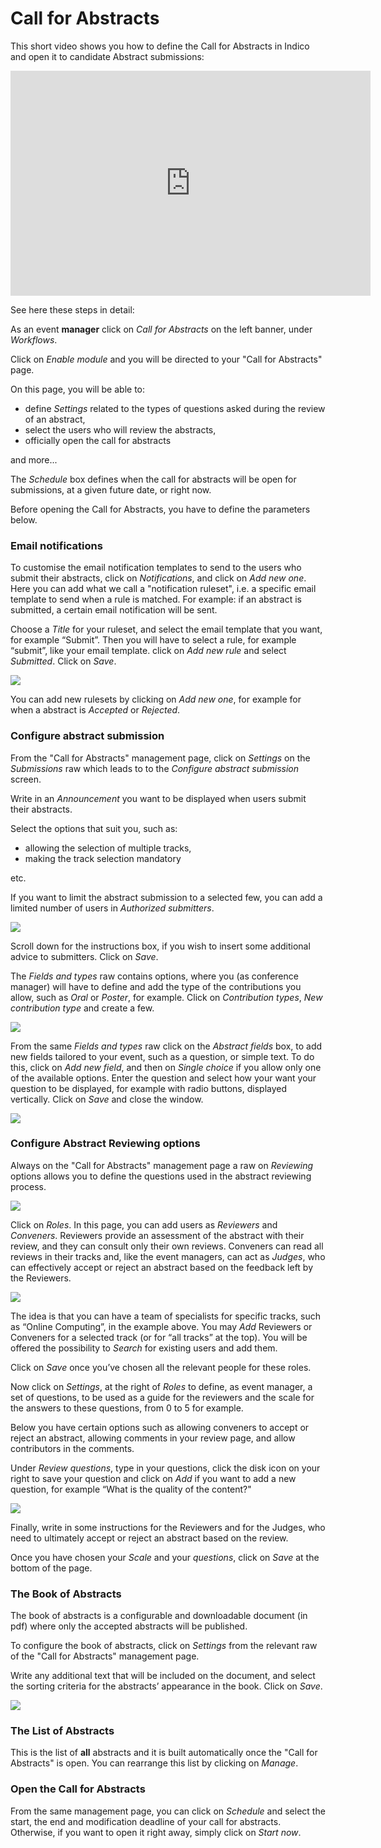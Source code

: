 # Call for Abstracts

This short video shows you how to define the Call for Abstracts in Indico and open it to candidate Abstract submissions:

<iframe width="576" height="360" frameborder="0" src="https://cds.cern.ch/video/2275338?showTitle=true" allowfullscreen></iframe>

See here these steps in detail:

As an event **manager** click on _Call for Abstracts_ on the left banner, under _Workflows_.

Click on _Enable module_ and you will be directed to your "Call for Abstracts" page.

On this page, you will be able to:
- define _Settings_ related to the types of questions asked during the review of an abstract,
- select the users who will review the abstracts,
- officially open the call for abstracts

and more...

The _Schedule_ box defines when the call for abstracts will be open for submissions, at a given future date, or right now.

Before opening the Call for Abstracts, you have to define the parameters below.

### Email notifications

To customise the email notification templates to send to the users who submit their abstracts, click on _Notifications_, and click on _Add new one_. Here you can add what we call a "notification ruleset", i.e. a specific email template to send when a rule is matched. For example: if an abstract is submitted, a certain email notification will be sent.

Choose a _Title_ for your ruleset, and select the email template that you want, for example “Submit”. Then you will have to select a rule, for example “submit”, like your email template. click on _Add new rule_ and select _Submitted_. Click on _Save_.

![](../assets/conference_abstract_def.png)

You can add new rulesets by clicking on _Add new one_, for example for when a abstract is _Accepted_ or _Rejected_.

### Configure abstract submission

From the "Call for Abstracts" management page, click on _Settings_ on the _Submissions_ raw which leads to to the _Configure abstract submission_ screen.

Write in an _Announcement_ you want to be displayed when users submit their abstracts.

Select the options that suit you, such as:
- allowing the selection of multiple tracks,
- making the track selection mandatory

etc.

If you want to limit the abstract submission to a selected few, you can add a limited number of users in _Authorized submitters_.

![](../assets/conference_abstract_submit_config.png)

Scroll down for the instructions box, if you wish to insert some additional advice to submitters. Click on _Save_.

The _Fields and types_ raw contains options, where you (as conference manager) will have to define and add the type of the contributions you allow, such as _Oral_ or _Poster_, for example.
Click on _Contribution types_, _New contribution type_ and create a few.

![](../assets/conference_abstract_type.png)

From the same  _Fields and types_ raw click on the _Abstract fields_ box, to add new fields tailored to your event, such as a question, or simple text. To do this, click on _Add new field_, and then on _Single choice_ if you allow only one of the available options. Enter the question and select how your want your question to be displayed, for example with radio buttons, displayed vertically. Click on _Save_ and close the window.

![](../assets/conference_abstract_custom.png)

### Configure Abstract Reviewing options

Always on the "Call for Abstracts" management page a raw on _Reviewing_ options allows you to define the questions used in the abstract reviewing process.

![](../assets/conference_review_def.png)

Click on _Roles_. In this page, you can add users as _Reviewers_ and _Conveners_. Reviewers provide an assessment of the abstract with their review, and they can consult only their own reviews.
Conveners can read all reviews in their tracks and, like the event managers, can act as _Judges_, who can effectively accept or reject an abstract based on the feedback left by the Reviewers.

![](../assets/conference_reviewers.png)

The idea is that you can have a team of specialists for specific tracks, such as “Online Computing”, in the example above.
You may _Add_ Reviewers or Conveners for a selected track (or for “all tracks” at the top). You will be offered the possibility to _Search_ for existing users and add them.

Click on _Save_ once you’ve chosen all the relevant people for these roles.

Now click on _Settings_, at the right of _Roles_ to define, as event manager, a set of questions, to  be used as a guide for the reviewers and the scale for the answers to these questions, from 0 to 5 for example.

Below you have certain options such as allowing conveners to accept or reject an abstract, allowing comments in your review page, and allow contributors in the comments.

Under _Review questions_, type in your questions, click the disk icon on your right to save your question and click on _Add_ if you want to add a new question, for example “What is the quality of the content?"

![](../assets/conference_review_instructions.png)

Finally, write in some instructions for the Reviewers and for the Judges, who need to ultimately accept or reject an abstract based on the review.

Once you have chosen your _Scale_ and your _questions_, click on _Save_ at the bottom of the page.

### The Book of Abstracts

The book of abstracts is a configurable and downloadable document (in pdf) where only the accepted abstracts will be published.

To configure the book of abstracts, click on _Settings_ from the relevant raw of the "Call for Abstracts" management page.

Write any additional text that will be included on the document, and select the sorting criteria for the abstracts’ appearance in the book.  Click on _Save_.

![](../assets/conference_abstracts_book_list.png)

### The List of Abstracts

This is the list of **all** abstracts and it is built automatically once the "Call for Abstracts" is open.
You can rearrange this list by clicking on _Manage_.

### Open the Call for Abstracts

From the same management page, you can click on _Schedule_ and select the start, the end and modification deadline of your call for abstracts. Otherwise, if you want to open it right away, simply click on _Start now_.
